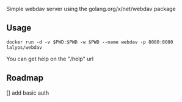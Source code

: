 Simple webdav server using the golang.org/x/net/webdav package

## Usage 
```
docker run -d -v $PWD:$PWD -w $PWD --name webdav -p 8080:8080 lalyos/webdav
```

You can get help on the "/help" url

## Roadmap

[] add basic auth